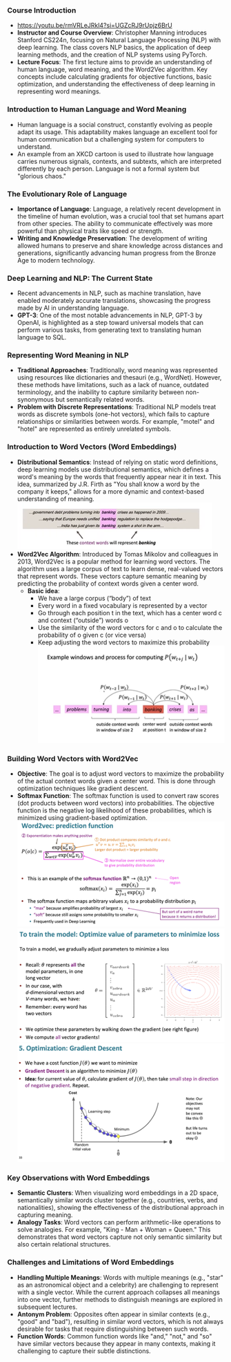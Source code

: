 ### Course Introduction
- https://youtu.be/rmVRLeJRkl4?si=UGZcRJ9rUpjz6BrU
- **Instructor and Course Overview**: Christopher Manning introduces Stanford CS224n, focusing on Natural Language Processing (NLP) with deep learning. The class covers NLP basics, the application of deep learning methods, and the creation of NLP systems using PyTorch.
- **Lecture Focus**: The first lecture aims to provide an understanding of human language, word meaning, and the Word2Vec algorithm. Key concepts include calculating gradients for objective functions, basic optimization, and understanding the effectiveness of deep learning in representing word meanings.

### Introduction to Human Language and Word Meaning
- Human language is a social construct, constantly evolving as people adapt its usage. This adaptability makes language an excellent tool for human communication but a challenging system for computers to understand.
- An example from an XKCD cartoon is used to illustrate how language carries numerous signals, contexts, and subtexts, which are interpreted differently by each person. Language is not a formal system but "glorious chaos."

### The Evolutionary Role of Language
- **Importance of Language**: Language, a relatively recent development in the timeline of human evolution, was a crucial tool that set humans apart from other species. The ability to communicate effectively was more powerful than physical traits like speed or strength.
- **Writing and Knowledge Preservation**: The development of writing allowed humans to preserve and share knowledge across distances and generations, significantly advancing human progress from the Bronze Age to modern technology.

### Deep Learning and NLP: The Current State
- Recent advancements in NLP, such as machine translation, have enabled moderately accurate translations, showcasing the progress made by AI in understanding language.
- **GPT-3**: One of the most notable advancements in NLP, GPT-3 by OpenAI, is highlighted as a step toward universal models that can perform various tasks, from generating text to translating human language to SQL.

### Representing Word Meaning in NLP
- **Traditional Approaches**: Traditionally, word meaning was represented using resources like dictionaries and thesauri (e.g., WordNet). However, these methods have limitations, such as a lack of nuance, outdated terminology, and the inability to capture similarity between non-synonymous but semantically related words.
- **Problem with Discrete Representations**: Traditional NLP models treat words as discrete symbols (one-hot vectors), which fails to capture relationships or similarities between words. For example, "motel" and "hotel" are represented as entirely unrelated symbols.

### Introduction to Word Vectors (Word Embeddings)
- **Distributional Semantics**: Instead of relying on static word definitions, deep learning models use distributional semantics, which defines a word's meaning by the words that frequently appear near it in text. This idea, summarized by J.R. Firth as "You shall know a word by the company it keeps," allows for a more dynamic and context-based understanding of meaning.
![alt text](image.png)
- **Word2Vec Algorithm**: Introduced by Tomas Mikolov and colleagues in 2013, Word2Vec is a popular method for learning word vectors. The algorithm uses a large corpus of text to learn dense, real-valued vectors that represent words. These vectors capture semantic meaning by predicting the probability of context words given a center word.
    - **Basic idea**:   
        - We have a large corpus (“body”) of text
        - Every word in a fixed vocabulary is represented by a vector
        - Go through each position t in the text, which has a center word c and context (“outside”) words o
        - Use the similarity of the word vectors for c and o to calculate the probability of o given c (or vice versa)
        - Keep adjusting the word vectors to maximize this probability<br>
        ![alt text](image-1.png)

### Building Word Vectors with Word2Vec
- **Objective**: The goal is to adjust word vectors to maximize the probability of the actual context words given a center word. This is done through optimization techniques like gradient descent.
- **Softmax Function**: The softmax function is used to convert raw scores (dot products between word vectors) into probabilities. The objective function is the negative log likelihood of these probabilities, which is minimized using gradient-based optimization.
![alt text](image-2.png)<br>
![alt text](image-3.png)<br>
![alt text](image-4.png)

### Key Observations with Word Embeddings
- **Semantic Clusters**: When visualizing word embeddings in a 2D space, semantically similar words cluster together (e.g., countries, verbs, and nationalities), showing the effectiveness of the distributional approach in capturing meaning.
- **Analogy Tasks**: Word vectors can perform arithmetic-like operations to solve analogies. For example, "King - Man + Woman = Queen." This demonstrates that word vectors capture not only semantic similarity but also certain relational structures.

### Challenges and Limitations of Word Embeddings
- **Handling Multiple Meanings**: Words with multiple meanings (e.g., "star" as an astronomical object and a celebrity) are challenging to represent with a single vector. While the current approach collapses all meanings into one vector, further methods to distinguish meanings are explored in subsequent lectures.
- **Antonym Problem**: Opposites often appear in similar contexts (e.g., "good" and "bad"), resulting in similar word vectors, which is not always desirable for tasks that require distinguishing between such words.
- **Function Words**: Common function words like "and," "not," and "so" have similar vectors because they appear in many contexts, making it challenging to capture their subtle distinctions.